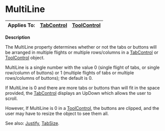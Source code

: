 




<h1 class="heading"><span class="name">MultiLine</span></h1>

| Applies To: | [TabControl](./tabcontrol.md) | [ToolControl](./toolcontrol.md) |
| --- | --- | ---  |


**Description**


The MultiLine property determines whether or not the tabs or buttons will be arranged in multiple flights or multiple rows/columns in a [TabControl](./tabcontrol.md) or [ToolControl](./toolcontrol.md) object.


MultiLine is a single number with the value 0 (single flight of tabs, or single row/column of buttons) or 1 (multiple flights of tabs or multiple rows/columns of buttons); the default is 0.


If MultiLine is 0 and there are more tabs or buttons than will fit in the space provided, the [TabControl](./tabcontrol.md) displays an UpDown which allows the user to scroll.


However, If MultiLine is 0 in a [ToolControl](./toolcontrol.md), the buttons are clipped, and the user may have to resize the object to see them all.


See also: [Justify](Justify.htm), [TabSize](TabSize.htm).



